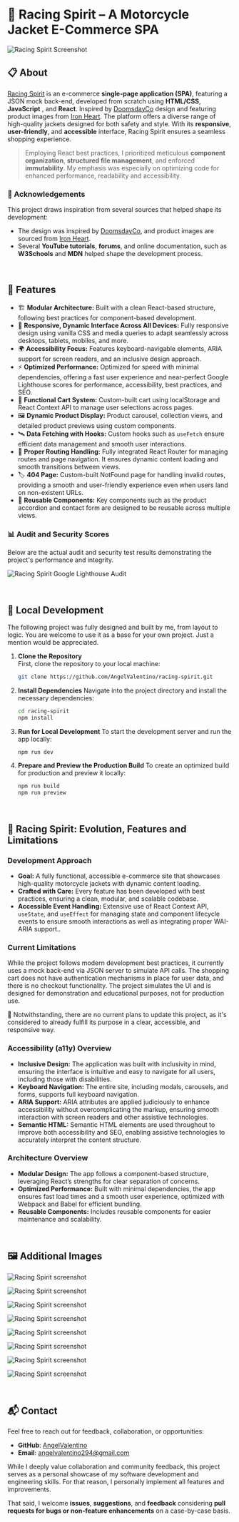 # 🐎 Racing Spirit – A Motorcycle Jacket E-Commerce SPA

![Racing Spirit Screenshot](./docs/assets/images/racing-spirit-screenshot.jpg)

## 📋 About

[Racing Spirit](https://racing-spirit.pages.dev/) is an e-commerce **single-page application (SPA)**, featuring a JSON mock back-end, developed from scratch using **HTML/CSS**, **JavaScript** , and **React**. Inspired by [DoomsdayCo](https://doomsdayco.com/) design and featuring product images from [Iron Heart](https://www.ironheart.co.uk/). The platform offers a diverse range of high-quality jackets designed for both safety and style. With its **responsive**, **user-friendly**, and **accessible** interface, Racing Spirit ensures a seamless shopping experience.

> Employing React best practices, I prioritized meticulous **component organization**, **structured file management**, and enforced **immutability**. My emphasis was especially on optimizing code for enhanced performance, readability and accessibility.

### 🌟 Acknowledgements

This project draws inspiration from several sources that helped shape its development:

- The design was inspired by [DoomsdayCo](https://doomsdayco.com/), and product images are sourced from [Iron Heart](https://www.ironheart.co.uk/).
- Several **YouTube tutorials**, **forums**, and online documentation, such as **W3Schools** and **MDN** helped shape the development process.

<br>

## 🚀 Features

- 🏗️  **Modular Architecture:** Built with a clean React-based structure, following best practices for component-based development.
- 📱 **Responsive, Dynamic Interface Across All Devices:** Fully responsive design using vanilla CSS and media queries to adapt seamlessly across desktops, tablets, mobiles, and more.
- 🌍 **Accessibility Focus:** Features keyboard-navigable elements, ARIA support for screen readers, and an inclusive design approach.
- ⚡ **Optimized Performance:** Optimized for speed with minimal dependencies, offering a fast user experience and near-perfect Google Lighthouse scores for performance, accessibility, best practices, and SEO.
- 🛒 **Functional Cart System:** Custom-built cart using localStorage and React Context API to manage user selections across pages.
- 🖼️ **Dynamic Product Display:** Product carousel, collection views, and detailed product previews using custom components.
- 🛰️ **Data Fetching with Hooks:** Custom hooks such as `useFetch` ensure efficient data management and smooth user interactions.
- 🚦 **Proper Routing Handling:** Fully integrated React Router for managing routes and page navigation. It ensures dynamic content loading and smooth transitions between views.
- 🏷️ **404 Page:** Custom-built NotFound page for handling invalid routes, providing a smooth and user-friendly experience even when users land on non-existent URLs.
- 🧩 **Reusable Components:** Key components such as the product accordion and contact form are designed to be reusable across multiple views.

### 📊 Audit and Security Scores

Below are the actual audit and security test results demonstrating the project's performance and integrity.

![Racing Spirit Google Lighthouse Audit](./docs/assets/images/app-audit.jpg)

<br>

## 🧪 Local Development

The following project was fully designed and built by me, from layout to logic. You are welcome to use it as a base for your own project. Just a mention would be appreciated.

1. **Clone the Repository**  
First, clone the repository to your local machine:

    ```bash
    git clone https://github.com/AngelValentino/racing-spirit.git
    ```

1. **Install Dependencies**
Navigate into the project directory and install the necessary dependencies:

    ```bash
    cd racing-spirit
    npm install
    ```
1. **Run for Local Development**
To start the development server and run the app locally:

    ```bash
    npm run dev
    ```

1. **Prepare and Preview the Production Build**
To create an optimized build for production and preview it locally:

    ```bash
    npm run build
    npm run preview
    ```

<br>

## 🌱 Racing Spirit: Evolution, Features and Limitations

### Development Approach

- **Goal:** A fully functional, accessible e-commerce site that showcases high-quality motorcycle jackets with dynamic content loading.
- **Crafted with Care:** Every feature has been developed with best practices, ensuring a clean, modular, and scalable codebase.
- **Accessible Event Handling:** Extensive use of React Context API, `useState`, and `useEffect` for managing state and component lifecycle events to ensure smooth interactions as well as integrating proper WAI-ARIA support..

### Current Limitations

While the project follows modern development best practices, it currently uses a mock back-end via JSON server to simulate API calls. The shopping cart does not have authentication mechanisms in place for user data, and there is no checkout functionality. The project simulates the UI and is designed for demonstration and educational purposes, not for production use.

📌 Notwithstanding, there are no current plans to update this project, as it's considered to already fulfill its purpose in a clear, accessible, and responsive way.

### Accessibility (a11y) Overview

- **Inclusive Design:** The application was built with inclusivity in mind, ensuring the interface is intuitive and easy to navigate for all users, including those with disabilities.
- **Keyboard Navigation:** The entire site, including modals, carousels, and forms, supports full keyboard navigation.
- **ARIA Support:** ARIA attributes are applied judiciously to enhance accessibility without overcomplicating the markup, ensuring smooth interaction with screen readers and other assistive technologies.
- **Semantic HTML:** Semantic HTML elements are used throughout to improve both accessibility and SEO, enabling assistive technologies to accurately interpret the content structure.

### Architecture Overview

- **Modular Design:** The app follows a component-based structure, leveraging React’s strengths for clear separation of concerns.
- **Optimized Performance:**  Built with minimal dependencies, the app ensures fast load times and a smooth user experience, optimized with Webpack and Babel for efficient bundling.
- **Reusable Components:** Includes reusable components for easier maintenance and scalability.

<br>

## 🖼️ Additional Images

![Racing Spirit screenshot](./docs/assets/images/hero-carousel.jpg)

![Racing Spirit screenshot](./docs/assets/images/home-carousel.jpg)

![Racing Spirit screenshot](./docs/assets/images/product-details.jpg)

![Racing Spirit screenshot](./docs/assets/images/footer.jpg)

![Racing Spirit screenshot](./docs/assets/images/jacket-selection.jpg)

![Racing Spirit screenshot](./docs/assets/images/shopping-cart.jpg)

![Racing Spirit screenshot](./docs/assets/images/faqs.jpg)

![Racing Spirit screenshot](./docs/assets/images/not-found.jpg)

<br>

## 📬 Contact

Feel free to reach out for feedback, collaboration, or opportunities:

- **GitHub**: [AngelValentino](https://github.com/AngelValentino)  
- **Email**: angelvalentino294@gmail.com

While I deeply value collaboration and community feedback, this project serves as a personal showcase of my software development and engineering skills. For that reason, I personally implement all features and improvements.

That said, I welcome **issues**, **suggestions**, and **feedback** considering **pull requests for bugs or non-feature enhancements** on a case-by-case basis.